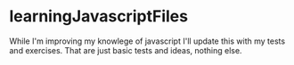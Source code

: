 # learningJavascriptFiles
While I'm improving my knowlege of javascript I'll update this with my tests and exercises.
That are just basic tests and ideas, nothing else.
